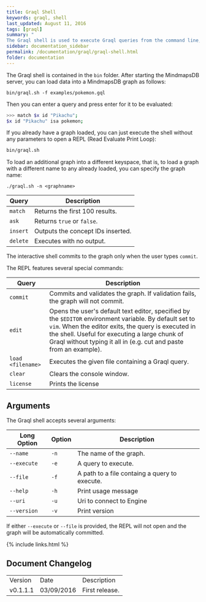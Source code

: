 ```yaml
---
title: Graql Shell
keywords: graql, shell
last_updated: August 11, 2016
tags: [graql]
summary: "
The Graql shell is used to execute Graql queries from the command line, or to let Graql be invoked from other applications."
sidebar: documentation_sidebar
permalink: /documentation/graql/graql-shell.html
folder: documentation
---
```


The Graql shell is contained in the `bin` folder. After starting the MindmapsDB server, you can load data into a MindmapsDB graph as follows:

```
bin/graql.sh -f examples/pokemon.gql
```

Then you can enter a query and press enter for it to be evaluated:   

```bash
>>> match $x id "Pikachu";
$x id "Pikachu" isa pokemon;
```

If you already have a graph loaded, you can just execute the shell without any parameters to open a REPL (Read Evaluate Print Loop):

```bash
bin/graql.sh
```

To load an additional graph into a different keyspace, that is, to load a graph with a different name to any already loaded, you can specify the graph name:

```
./graql.sh -n <graphname>
``` 


| Query | Description                                   |
| ----------- | --------------------------------------------- |
| `match`     | Returns the first 100 results.                        |
| `ask`       | Returns `true` or `false`.                           |
| `insert`    | Outputs the concept IDs inserted. |
| `delete`    | Executes with no output.                           |

   
The interactive shell commits to the graph only when the user types `commit`.

The REPL features several special commands:  

| Query | Description                                   |
| ----------- | --------------------------------------------- |
| `commit`     | Commits and validates the graph. If validation fails, the graph will not commit.                          |
| `edit`       | Opens the user's default text editor, specified by the `$EDITOR` environment variable. By default set to `vim`. When the editor exits, the query is executed in the shell. Useful for executing a large chunk of Graql without typing it all in (e.g. cut and paste from an example).                           |
| `load <filename>`    | Executes the given file containing a Graql query. |
| `clear`    | Clears the console window.                          |
| `license`    | Prints the license                           |


## Arguments

The Graql shell accepts several arguments:

| Long Option | Option | Description                                   |
| ----------- | ------ | --------------------------------------------- |
| `--name`      | `-n`     | The name of the graph.                        |
| `--execute`   | `-e`     | A query to execute.                           |
| `--file`      | `-f`     | A path to a file containg a query to execute. |
| `--help`      | `-h`     | Print usage message                           |
| `--uri`       | `-u`     | Uri to connect to Engine                      |
| `--version`   | `-v`     | Print version                                 |

If either `--execute` or `--file` is provided, the REPL will not open and the
graph will be automatically committed.

{% include links.html %}

## Document Changelog  


<table>
    <tr>
        <td>Version</td>
        <td>Date</td>
        <td>Description</td>        
    </tr>
        <tr>
        <td>v0.1.1.1</td>
        <td>03/09/2016</td>
        <td>First release.</td>        
    </tr>

</table>
